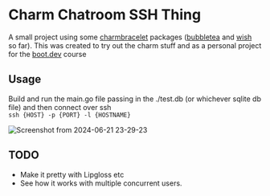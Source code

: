 # Charm Chatroom SSH Thing
A small project using some [charmbracelet](https://github.com/charmbracelet) packages ([bubbletea](https://github.com/charmbracelet/bubbletea) and [wish](https://github.com/charmbracelet/wish) so far). This was created to try out the charm stuff and as a personal project for the [boot.dev](www.boot.dev) course

## Usage
Build and run the main.go file passing in the ./test.db (or whichever sqlite db file) and then connect over ssh  
`ssh {HOST} -p {PORT} -l {HOSTNAME}`

![Screenshot from 2024-06-21 23-29-23](https://github.com/jpleatherland/chatroom/assets/19578072/41de0c4c-9884-45d0-8194-9861b03c44dd)

## TODO
- Make it pretty with Lipgloss etc
- See how it works with multiple concurrent users.
